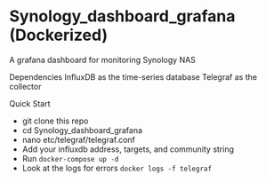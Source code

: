 # Synology_dashboard_grafana (Dockerized)
A grafana dashboard for monitoring Synology NAS

Dependencies
InfluxDB as the time-series database
Telegraf as the collector

Quick Start
- git clone this repo
- cd Synology_dashboard_grafana
- nano etc/telegraf/telegraf.conf
- Add your influxdb address, targets, and community string
- Run 
    ```docker-compose up -d```
- Look at the logs for errors
    ```docker logs -f telegraf```

